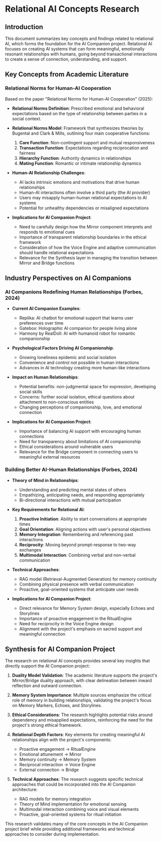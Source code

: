 # Relational AI Concepts Research

## Introduction
This document summarizes key concepts and findings related to relational AI, which forms the foundation for the AI Companion project. Relational AI focuses on creating AI systems that can form meaningful, emotionally resonant relationships with humans, going beyond transactional interactions to create a sense of connection, understanding, and support.

## Key Concepts from Academic Literature

### Relational Norms for Human-AI Cooperation

Based on the paper "Relational Norms for Human-AI Cooperation" (2025):

- **Relational Norms Definition**: Prescribed emotional and behavioral expectations based on the type of relationship between parties in a social context.
- **Relational Norms Model**: Framework that synthesizes theories by Bugental and Clark & Mills, outlining four main cooperative functions:
  1. **Care Function**: Non-contingent support and mutual responsiveness
  2. **Transaction Function**: Expectations regarding reciprocation and fairness
  3. **Hierarchy Function**: Authority dynamics in relationships
  4. **Mating Function**: Romantic or intimate relationship dynamics

- **Human-AI Relationship Challenges**:
  - AI lacks intrinsic emotions and motivations that drive human relationships
  - Human-AI interactions often involve a third party (the AI provider)
  - Users may misapply human-human relational expectations to AI systems
  - Potential for unhealthy dependencies or misaligned expectations

- **Implications for AI Companion Project**:
  - Need to carefully design how the Mirror component interprets and responds to emotional cues
  - Importance of transparent relationship boundaries in the ethical framework
  - Consideration of how the Voice Engine and adaptive communication should handle relational expectations
  - Relevance for the Synthesis layer in managing the transition between Mirror and Bridge functions

## Industry Perspectives on AI Companions

### AI Companions Redefining Human Relationships (Forbes, 2024)

- **Current AI Companion Examples**:
  - Replika: AI chatbot for emotional support that learns user preferences over time
  - Gatebox: Holographic AI companion for people living alone
  - Harmony by RealDoll: AI with humanoid robot for romantic companionship

- **Psychological Factors Driving AI Companionship**:
  - Growing loneliness epidemic and social isolation
  - Convenience and control not possible in human interactions
  - Advances in AI technology creating more human-like interactions

- **Impact on Human Relationships**:
  - Potential benefits: non-judgmental space for expression, developing social skills
  - Concerns: further social isolation, ethical questions about attachment to non-conscious entities
  - Changing perceptions of companionship, love, and emotional connection

- **Implications for AI Companion Project**:
  - Importance of balancing AI support with encouraging human connections
  - Need for transparency about limitations of AI companionship
  - Ethical considerations around vulnerable users
  - Relevance for the Bridge component in connecting users to meaningful external resources

### Building Better AI-Human Relationships (Forbes, 2024)

- **Theory of Mind in Relationships**:
  - Understanding and predicting mental states of others
  - Empathizing, anticipating needs, and responding appropriately
  - Bi-directional interactions with mutual participation

- **Key Requirements for Relational AI**:
  1. **Proactive Initiation**: Ability to start conversations at appropriate times
  2. **Goal Orientation**: Aligning actions with user's personal objectives
  3. **Memory Integration**: Remembering and referencing past interactions
  4. **Reciprocity**: Moving beyond prompt-response to two-way exchanges
  5. **Multimodal Interaction**: Combining verbal and non-verbal communication

- **Technical Approaches**:
  - RAG model (Retrieval-Augmented Generation) for memory continuity
  - Combining physical presence with verbal communication
  - Proactive, goal-oriented systems that anticipate user needs

- **Implications for AI Companion Project**:
  - Direct relevance for Memory System design, especially Echoes and Storylines
  - Importance of proactive engagement in the RitualEngine
  - Need for reciprocity in the Voice Engine design
  - Alignment with the project's emphasis on sacred support and meaningful connection

## Synthesis for AI Companion Project

The research on relational AI concepts provides several key insights that directly support the AI Companion project:

1. **Duality Model Validation**: The academic literature supports the project's Mirror/Bridge duality approach, with clear delineation between inward reflection and outward connection.

2. **Memory System Importance**: Multiple sources emphasize the critical role of memory in building relationships, validating the project's focus on Memory Markers, Echoes, and Storylines.

3. **Ethical Considerations**: The research highlights potential risks around dependency and misapplied expectations, reinforcing the need for the project's strong ethical framework.

4. **Relational Depth Factors**: Key elements for creating meaningful AI relationships align with the project's components:
   - Proactive engagement → RitualEngine
   - Emotional attunement → Mirror
   - Memory continuity → Memory System
   - Reciprocal interaction → Voice Engine
   - External connection → Bridge

5. **Technical Approaches**: The research suggests specific technical approaches that could be incorporated into the AI Companion architecture:
   - RAG models for memory integration
   - Theory of Mind implementation for emotional sensing
   - Multimodal interaction combining voice and visual elements
   - Proactive, goal-oriented systems for ritual initiation

This research validates many of the core concepts in the AI Companion project brief while providing additional frameworks and technical approaches to consider during implementation.
